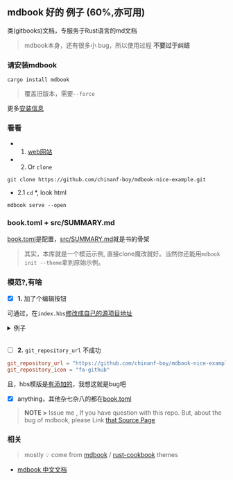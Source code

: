 ## mdbook 好的 例子 (60%,亦可用)

类(gitbooks)文档，专服务于Rust语言的md文档

> mdbook本身，还有很多小 bug，所以使用过程 **不要过于纠结**

### 请安装mdbook

```
cargo install mdbook
```

> 覆盖旧版本，需要`--force`

更多[安装信息](https://github.com/chinanf-boy/mdBook-zh#%E5%AE%89%E8%A3%85)

### 看看

- 1. [web网站](https://chinanf-boy.github.io/mdbook-nice-example)

- 2. Or `clone`

```
git clone https://github.com/chinanf-boy/mdbook-nice-example.git
```

- 2.1 `cd` *, look html

```
mdbook serve --open
```

### book.toml + src/SUMMARY.md

[book.toml]是配置，[src/SUMMARY.md](./src/SUMMARY.md)就是书的骨架

> 其实，本库就是一个模范示例, 直接clone魔改就好。当然你还能用`mdbook init --theme`拿到原始示例。

### 模范?,有啥

- [x] **1.** 加了个编辑按钮

可通过，在`index.hbs`[修改成自己的源项目地址](./theme/index.hbs#L163)

<details>
<summary>例子</br></summary>

> `src/index.hbs`

``` hbs
document.getElementById("edit-button").addEventListener("click", function(){
    var editWindow = window.open("https://github.com/chinanf-boy/mdbook-nice-example/edit/master/src/{{ path }}");
});
```

`chinanf-boy/mdbook-nice-example` 改成你的 存储库，

</details>
</br>

- [ ] **2.** `git_repository_url` 不成功

``` toml
git_repository_url = "https://github.com/chinanf-boy/mdbook-nice-example"
git_repository_icon = "fa-github"
```

且，hbs模版是[有添加的](./theme/index.hbs#L128)，我想这就是bug吧

- [x] anything，其他杂七杂八的都在[book.toml]

> **NOTE >** Issue me , If you have question with this repo.
> But, about the bug of mdbook, please Link [that Source Page][mdbook]

### 相关

[book.toml]: book.toml

> mostly :bulb: come from [mdbook] / [rust-cookbook] themes

[mdbook]: https://github.com/rust-lang-nursery/mdBook
[rust-cookbook]: https://github.com/rust-lang-nursery/rust-cookbook

- [mdbook 中文文档](https://github.com/chinanf-boy/mdbook-zh)